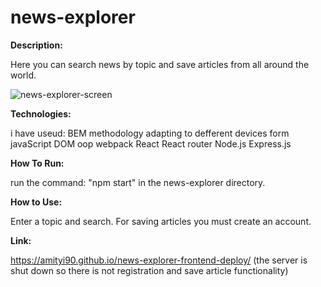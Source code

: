 # news-explorer

**Description:**

Here you can search news by topic and save articles from all around the world.

![news-explorer-screen](https://user-images.githubusercontent.com/58591435/172022820-29c9839f-4620-47a9-9058-ff13626640d8.png)

**Technologies:**

i have useud:
BEM methodology
adapting to defferent devices
form
javaScript
DOM
oop
webpack
React
React router
Node.js
Express.js

**How To Run:**

run the command: "npm start" in the news-explorer directory.

**How to Use:**

Enter a topic and search. For saving articles you must create an account.

**Link:**

https://amityi90.github.io/news-explorer-frontend-deploy/
(the server is shut down so there is not registration and save article functionality)

